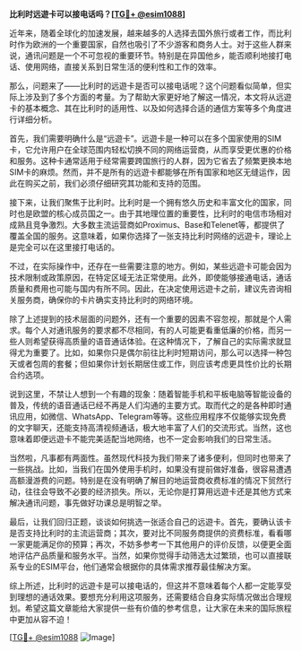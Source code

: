 **比利时远遊卡可以接电话吗？[[TG💪+ @esim1088](https://t.me/s/esim1088)]**

近年来，随着全球化的加速发展，越来越多的人选择去国外旅行或者工作，而比利时作为欧洲的一个重要国家，自然也吸引了不少游客和商务人士。对于这些人群来说，通讯问题是一个不可忽视的重要环节。特别是在异国他乡，能否顺利地接打电话、使用网络，直接关系到日常生活的便利性和工作的效率。

那么，问题来了——比利时的远遊卡是否可以接电话呢？这个问题看似简单，但实际上涉及到了多个方面的考量。为了帮助大家更好地了解这一情况，本文将从远遊卡的基本概念、其在比利时的适用性、以及如何选择合适的通信方案等多个角度进行详细分析。

首先，我们需要明确什么是“远遊卡”。远遊卡是一种可以在多个国家使用的SIM卡，它允许用户在全球范围内轻松切换不同的网络运营商，从而享受更优惠的价格和服务。这种卡通常适用于经常需要跨国旅行的人群，因为它省去了频繁更换本地SIM卡的麻烦。然而，并不是所有的远遊卡都能够在所有国家和地区无缝运作，因此在购买之前，我们必须仔细研究其功能和支持的范围。

接下来，让我们聚焦于比利时。比利时是一个拥有悠久历史和丰富文化的国家，同时也是欧盟的核心成员国之一。由于其地理位置的重要性，比利时的电信市场相对成熟且竞争激烈。大多数主流运营商如Proximus、Base和Telenet等，都提供了覆盖全国的服务。这意味着，如果你选择了一张支持比利时网络的远遊卡，理论上是完全可以在这里接打电话的。

不过，在实际操作中，还存在一些需要注意的地方。例如，某些远遊卡可能会因为技术限制或政策原因，在特定区域无法正常使用。此外，即使能够接通电话，通话质量和费用也可能与国内有所不同。因此，在决定使用远遊卡之前，建议先咨询相关服务商，确保你的卡片确实支持比利时的网络环境。

除了上述提到的技术层面的问题外，还有一个重要的因素不容忽视，那就是个人需求。每个人对通讯服务的要求都不尽相同，有的人可能更看重低廉的价格，而另一些人则希望获得高质量的语音通话体验。在这种情况下，了解自己的实际需求就显得尤为重要了。比如，如果你只是偶尔前往比利时短期访问，那么可以选择一种包天或者包周的套餐；但如果你计划长期居住或工作，则应该考虑更具性价比的长期合约选项。

说到这里，不禁让人想到一个有趣的现象：随着智能手机和平板电脑等智能设备的普及，传统的语音通话已经不再是人们沟通的主要方式。取而代之的是各种即时通讯应用，如微信、WhatsApp、Telegram等等。这些应用程序不仅能够实现免费的文字聊天，还能支持高清视频通话，极大地丰富了人们的交流形式。当然，这也意味着即便远遊卡不能完美适配当地网络，也不一定会影响我们的日常生活。

当然啦，凡事都有两面性。虽然现代科技为我们带来了诸多便利，但同时也带来了一些挑战。比如，当我们在国外使用手机时，如果没有提前做好准备，很容易遭遇高额漫游费的问题。特别是在没有明确了解目的地运营商收费标准的情况下贸然行动，往往会导致不必要的经济损失。所以，无论你是打算用远遊卡还是其他方式来解决通讯问题，事先做好功课总是明智之举。

最后，让我们回归正题，谈谈如何挑选一张适合自己的远遊卡。首先，要确认该卡是否支持比利时的主流运营商；其次，要对比不同服务商提供的资费标准，看看哪一家更能满足你的预算；再次，不妨多参考一下其他用户的评价反馈，以便更全面地评估产品质量和服务水平。当然，如果你觉得手动筛选太过繁琐，也可以直接联系专业的ESIM平台，他们通常会根据你的具体需求推荐最佳解决方案。

综上所述，比利时的远遊卡是可以接电话的，但这并不意味着每个人都一定能享受到理想的通话效果。要想充分利用这项服务，还需要结合自身实际情况做出合理规划。希望这篇文章能给大家提供一些有价值的参考信息，让大家在未来的国际旅程中更加从容不迫！

[[TG💪+ @esim1088](https://t.me/s/esim1088) ![Image](https://i.postimg.cc/4NQfJmqS/Snipaste-2025-05-13-00-14-12.png)]